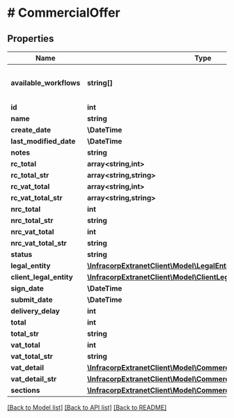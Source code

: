 # # CommercialOffer

## Properties

Name | Type | Description | Notes
------------ | ------------- | ------------- | -------------
**available_workflows** | **string[]** | liste des processus disponible pour l&#39;objet | [optional]
**id** | **int** |  | [optional]
**name** | **string** |  | [optional]
**create_date** | **\DateTime** |  | [optional]
**last_modified_date** | **\DateTime** |  | [optional]
**notes** | **string** |  | [optional]
**rc_total** | **array<string,int>** |  | [optional]
**rc_total_str** | **array<string,string>** |  | [optional]
**rc_vat_total** | **array<string,int>** |  | [optional]
**rc_vat_total_str** | **array<string,string>** |  | [optional]
**nrc_total** | **int** |  | [optional]
**nrc_total_str** | **string** |  | [optional]
**nrc_vat_total** | **int** |  | [optional]
**nrc_vat_total_str** | **string** |  | [optional]
**status** | **string** |  | [optional]
**legal_entity** | [**\InfracorpExtranetClient\Model\LegalEntity**](LegalEntity.md) |  | [optional]
**client_legal_entity** | [**\InfracorpExtranetClient\Model\ClientLegalEntity**](ClientLegalEntity.md) |  | [optional]
**sign_date** | **\DateTime** |  | [optional]
**submit_date** | **\DateTime** |  | [optional]
**delivery_delay** | **int** |  | [optional]
**total** | **int** |  | [optional]
**total_str** | **string** |  | [optional]
**vat_total** | **int** |  | [optional]
**vat_total_str** | **string** |  | [optional]
**vat_detail** | [**\InfracorpExtranetClient\Model\CommercialOfferVatDetailInner[]**](CommercialOfferVatDetailInner.md) |  | [optional]
**vat_detail_str** | [**\InfracorpExtranetClient\Model\CommercialOfferVatDetailStrInner[]**](CommercialOfferVatDetailStrInner.md) |  | [optional]
**sections** | [**\InfracorpExtranetClient\Model\CommercialOfferSection[]**](CommercialOfferSection.md) |  | [optional]

[[Back to Model list]](../../README.md#models) [[Back to API list]](../../README.md#endpoints) [[Back to README]](../../README.md)
